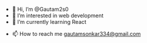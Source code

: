 - 👋 Hi, I’m @Gautam2s0
- 👀 I’m interested in web development
- 🌱 I’m currently learning React
<!-- - 💞️ I’m looking to collaborate on ... -->
- 📫 How to reach me gautamsonkar334@gmail.com

<!---
Gautam2s0/Gautam2s0 is a ✨ special ✨ repository because its `README.md` (this file) appears on your GitHub profile.
You can click the Preview link to take a look at your changes.
--->

